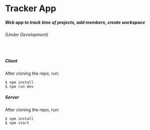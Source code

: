 # Tracker App
##### Web app to track time of projects, add members, create workspace
###### (Under Development) 
&nbsp;
##### Client
After cloning the repo, run:
```
$ npm install
$ npm run dev
```

##### Server
After cloning the repo, run:
```
$ npm install
$ npm start
```
